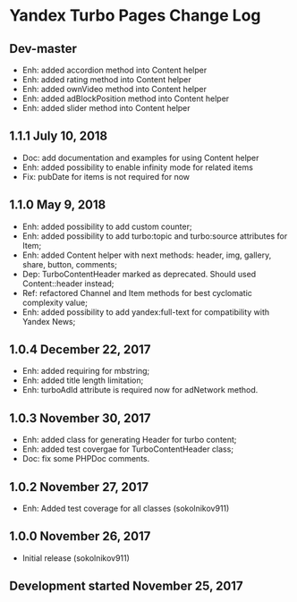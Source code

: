 Yandex Turbo Pages Change Log
=============================

Dev-master
--------------------
* Enh: added accordion method into Content helper
* Enh: added rating method into Content helper
* Enh: added ownVideo method into Content helper
* Enh: added adBlockPosition method into Content helper
* Enh: added slider method into Content helper

1.1.1 July 10, 2018
--------------------
* Doc: add documentation and examples for using Content helper
* Enh: added possibility to enable infinity mode for related items
* Fix: pubDate for items is not required for now

1.1.0 May 9, 2018
--------------------
* Enh: added possibility to add custom counter;
* Enh: added possibility to add turbo:topic and turbo:source attributes for Item;
* Enh: added Content helper with next methods: header, img, gallery, share, button, comments;
* Dep: TurboContentHeader marked as deprecated. Should used Content::header instead;
* Ref: refactored Channel and Item methods for best cyclomatic complexity value;
* Enh: added possibility to add yandex:full-text for compatibility with Yandex News;

1.0.4 December 22, 2017
--------------------
* Enh: added requiring for mbstring;
* Enh: added title length limitation;
* Enh: turboAdId attribute is required now for adNetwork method.

1.0.3 November 30, 2017
--------------------
* Enh: added class for generating Header for turbo content;
* Enh: added test covergae for TurboContentHeader class;
* Doc: fix some PHPDoc comments.

1.0.2 November 27, 2017
-------------------
* Enh: Added test coverage for all classes (sokolnikov911)

1.0.0 November 26, 2017
--------------------
* Initial release (sokolnikov911)

Development started November 25, 2017
----------------------------------